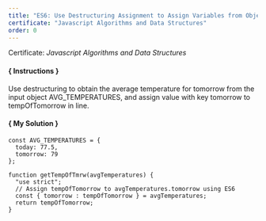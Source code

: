 ```yaml
---
title: "ES6: Use Destructuring Assignment to Assign Variables from Objects"
certificate: "Javascript Algorithms and Data Structures"
order: 0
---
```

Certificate: *Javascript Algorithms and Data Structures*

#### { Instructions }
Use destructuring to obtain the average temperature for tomorrow from the input object AVG_TEMPERATURES, and assign value with key tomorrow to tempOfTomorrow in line.

#### { My Solution }
```
const AVG_TEMPERATURES = {
  today: 77.5,
  tomorrow: 79
};

function getTempOfTmrw(avgTemperatures) {
  "use strict";
  // Assign tempOfTomorrow to avgTemperatures.tomorrow using ES6
  const { tomorrow : tempOfTomorrow } = avgTemperatures;
  return tempOfTomorrow;
}
```